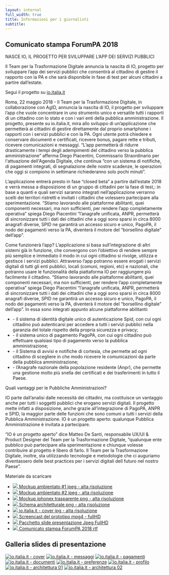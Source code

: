 ```yaml
---
layout: internal
full_width: true
title: Informazioni per i giornalisti
subtitle:
---
```


<section class="container mw-60">
    <div class="row">
        <div class="col-md-7 internal-page__bodytable">
            <h2>Comunicato stampa ForumPA 2018</h2>
            <p class="mt-2 mt-md-5 mb-2 mb-md-4 h6">NASCE IO, IL PROGETTO PER SVILUPPARE L’APP DEI SERVIZI PUBBLICI</p>
<p class="font-italic mb-md-4">Il Team per la Trasformazione Digitale annuncia la nascita di IO, progetto per sviluppare l’app dei servizi pubblici che consentirà al cittadino di gestire il rapporto con la PA e che sarà disponibile in fase di test per alcuni cittadini a partire dall’estate.</p>
<p class="font-weight-bold mb-md-4">
Segui il progetto su <a  href="https://io.italia.it">io.italia.it</a></p>
<p>
Roma, 22 maggio 2018 - Il Team per la Trasformazione Digitale, in collaborazione con AgID, annuncia la nascita di IO,  il progetto per sviluppare l’app che vuole concentrare in uno strumento unico e versatile tutti i rapporti di un cittadino con lo stato e con i vari enti della pubblica amministrazione. Il progetto, presente su io.italia.it, mira allo sviluppo di un’applicazione che permetterà ai cittadini di gestire direttamente dal proprio smartphone i rapporti con i servizi pubblici e con la PA. Ogni utente potrà chiedere e conservare documenti e certificati, ricevere bonus, pagare rette e tributi, ricevere comunicazioni e messaggi. “L’app permetterà di ridurre drasticamente i tempi degli adempimenti del cittadino verso la pubblica amministrazione” afferma Diego Piacentini, Commissario Straordinario per l'attuazione dell'Agenda Digitale, che continua “con un sistema di notifiche, di pagamenti integrati, di segnalazione delle nostre scadenze, le operazioni che oggi si compiono in settimane richiederanno solo pochi minuti”.</p>
<p>
L’applicazione entrerà presto in fase “closed beta” a partire dall’estate 2018 e verrà messa a disposizione di un gruppo di cittadini per la fase di test,: in base a quanti e quali servizi saranno integrati nell’applicazione verranno scelti dei territori ristretti e invitati i cittadini che volessero partecipare alla sperimentazione.  “Stiamo lavorando alle piattaforme abilitanti, quei componenti necessari, ma non sufficienti, per rendere l’app completamente operativa” spiega Diego Piacentini “l’anagrafe unificata, ANPR, permetterà di sincronizzare tutti i dati dei cittadini che a oggi sono sparsi in circa 8000 anagrafi diverse, SPID ne garantirà un accesso sicuro e unico, PagoPA, il nodo dei pagamenti verso la PA, diventerà il motore del “borsellino digitale” dell’app”.</p>

<p><span class="d-block font-weight-bold" >Come funzionerà l’app?</span>
L’applicazione si basa sull’integrazione di altri sistemi già in funzione, che convergono con l’obiettivo di rendere sempre più semplice e immediato il modo in cui ogni cittadino si rivolge, utilizza e gestisce i servizi pubblici. 
Attraverso l’app potranno essere erogati i servizi digitali di tutti gli enti pubblici, locali (comuni, regioni, etc) e nazionali, che potranno usare le funzionalità della piattaforma IO per raggiungere più facilmente il cittadino.
“Stiamo lavorando alle piattaforme abilitanti, quei componenti necessari, ma non sufficienti, per rendere l’app completamente operativa” spiega Diego Piacentini “l’anagrafe unificata, ANPR, permetterà di sincronizzare tutti i dati dei cittadini che a oggi sono sparsi in circa 8000 anagrafi diverse, SPID ne garantirà un accesso sicuro e unico, PagoPA, il nodo dei pagamenti verso la PA, diventerà il motore del “borsellino digitale” dell’app”.
In essa sono integrati appunto alcune piattaforme abilitanti:
<ul class="list-unstyled">
<li>- il sistema di identità digitale unico di autenticazione Spid, con cui ogni cittadino può autenticarsi per accedere a tutti i servizi pubblici nella garanzia del totale rispetto della propria sicurezza e privacy;</li>
<li>- il sistema unico di pagamento PagoPA, con cui ogni cittadino può effettuare qualsiasi tipo di pagamento verso la pubblica amministrazione;</li>
<li>- il Sistema di avvisi e notifiche di cortesia, che permette ad ogni cittadino di scegliere in che modo ricevere le comunicazioni da parte della pubblica amministrazione;</li>
<li>- l’Anagrafe nazionale della popolazione residente (Anpr), che permette una gestione molto più snella dei certificati e dei trasferimenti in tutto il Paese.</li>
</ul>
</p>
<p class="font-weight-bold mt-2 mt-md-4">Quali vantaggi per le Pubbliche Amministrazioni?</p>
<p>
IO parte dall’analisi dalle necessità dei cittadini, ma costituisce un vantaggio anche per tutti i soggetti pubblici che erogano servizi digitali. Il progetto mette infatti a disposizione, anche grazie all’integrazione di PagoPA, ANPR e SPID, la maggior parte delle funzioni che sono comuni a tutti i servizi della Pubblica Amministrazione. 
IO è un progetto aperto: qualunque Pubblica Amministrazione è invitata a partecipare.</p>
<p>
“IO è un progetto aperto” dice Matteo De Santi, responsabile UX/UI & Product Designer del Team per la Trasformazione Digitale, “qualunque ente pubblico può partecipare alla sperimentazione e chiunque volesse contribuire al progetto è libero di farlo. Il Team per la Trasformazione Digitale, inoltre, sta utilizzando tecnologie e metodologie  che ci auguriamo diventassero delle best practices per i servizi digitali dell futuro nel nostro Paese”.
</p>
        </div>
        <div class="col-md-5" >
	        <aside class="mt-0 mt-md-5 pt-3 pt-md-5 pb-3 pb-md-5">
            <p class="font-weight-bold">Materiale da scaricare</p>
            <ul class="list-unstyled mt-2 mt-md-5">
                <li class="mb-2 mb-md-4 pt-2 pb-2">
                    <a class="d-flex" href="{{'/assets/download/mockup-io-high-bg-1.jpg' | relative_url}}">
                        <img class="mr-3 mr-5" src="{{'/assets/img/icon-download.svg' | relative_url}}">
                        <span class="font-weight-bold">Mockup ambientato #1 jpeg - alta risoluzione</span>
                    </a>
                </li>
                <li class="mb-2 mb-md-4 pt-2 pb-2">
                    <a class="d-flex" href="{{'/assets/download/mockup-io-high-bg-1.jpg' | relative_url}}">
                        <img class="mr-3 mr-5" src="{{'/assets/img/icon-download.svg' | relative_url}}">
                        <span class="font-weight-bold">Mockup ambientato #2 jpeg - alta risoluzione</span>
                    </a>
                </li>
                <li class="mb-2 mb-md-4 pt-2 pb-2">
                    <a class="d-flex" href="{{'/assets/download/mockup-io-iphonex-transparent.png' | relative_url}}">
                        <img class="mr-3 mr-5" src="{{'/assets/img/icon-download.svg' | relative_url}}">
                        <span class="font-weight-bold">Mockup iphonex trasparente png - alta risoluzione</span>
                    </a>
                </li>
                <li class="mb-2 mb-md-4 pt-2 pb-2">
                    <a class="d-flex" href="{{'/assets/download/schema-architetturale@3x.png' | relative_url}}" >
                        <img class="mr-3 mr-5" src="{{'/assets/img/icon-download.svg' | relative_url}}">
                        <span  class="font-weight-bold">Schema architetturale png - alta risoluzione</span>
                    </a>
                </li>
                <li class="mb-2 mb-md-4 pt-2 pb-2">
                    <a class="d-flex" href="{{'/assets/download/io.italia.it-cover-high.jpg' | relative_url}}">
                        <img class="mr-3 mr-5" src="{{'/assets/img/icon-download.svg' | relative_url}}">
                        <span  class="font-weight-bold">io.italia.it - cover jpg - alta risoluzione</span>
                    </a>
                </li>
                <li class="mb-2 mb-md-4 pt-2 pb-2">
                    <a class="d-flex" href="#" >
                        <img class="mr-3 mr-5" src="{{'/assets/img/icon-download.svg' | relative_url}}">
                        <span  class="font-weight-bold">Screencast del prototipo mpg4 - fullHD</span>
                    </a>
                </li>
                <li class="mb-2 mb-md-4 pt-2 pb-2">
                    <a class="d-flex" href="{{'/assets/download/io-slides.zip' | relative_url}}">
                        <img class="mr-3 mr-5" src="{{'/assets/img/icon-download.svg' | relative_url}}">
                        <span  class="font-weight-bold">Pacchetto slide presentazione Jpeg FullHD</span>
                    </a>
                </li>
                <li class="mb-2 mb-md-4 pt-2 pb-2">
                    <a class="d-flex" href="#">
                        <img class="mr-3 mr-5" src="{{'/assets/img/icon-download.svg' | relative_url}}">
                        <span  class="font-weight-bold">Comunicato stampa ForumPA 2018 rtf</span>
                    </a>
                </li>
            </ul>
            </aside>
        </div>
    </div><!--/row-->
</section>

<section class="giornalisti__slides pt-3 pt-md-4 pb-3 pb-md-4">
    <div class="container mw-60">
        <h2>Galleria slides di presentazione</h2>
    </div>
    <div class="container giornalisti__slides-container mt-2 mt-md-5">
        <div class="d-flex flex-row flex-wrap giornalisti__slides-content">
            <a class="giornalisti__slides-item" href="{{'/assets/img/slides/io.italia.it-cover@2x.jpg' | relative_url}}"><img src="{{'/assets/img/slides/small/io.italia.it-cover.jpg' | relative_url}}" alt="io.italia.it - cover"></a>
            <a class="giornalisti__slides-item" href="{{'/assets/img/slides/slide-02-messaggi@2x.jpg' | relative_url}}"><img src="{{'/assets/img/slides/small/slide-02-messaggi.jpg' | relative_url}}" alt="io.italia.it - messaggi"></a>
            <a class="giornalisti__slides-item" href="{{'/assets/img/slides/slide-03-pagamenti@2x.jpg' | relative_url}}"><img src="{{'/assets/img/slides/small/slide-03-pagamenti.jpg' | relative_url}}" alt="io.italia.it - pagamenti"></a>
            <a class="giornalisti__slides-item" href="{{'/assets/img/slides/slide-04-documenti@2x.jpg' | relative_url}}"><img src="{{'/assets/img/slides/small/slide-04-documenti.jpg' | relative_url}}" alt="io.italia.it - documenti"></a>
            <a class="giornalisti__slides-item" href="{{'/assets/img/slides/slide-05-preferenze@2x.jpg' | relative_url}}"><img src="{{'/assets/img/slides/small/slide-05-preferenze.jpg' | relative_url}}" alt="io.italia.it - preferenze"></a>
            <a class="giornalisti__slides-item" href="{{'/assets/img/slides/slide-06-profilo@2x.jpg' | relative_url}}"><img src="{{'/assets/img/slides/small/slide-06-profilo.jpg' | relative_url}}" alt="io.italia.it - profilo"></a>
            <a class="giornalisti__slides-item" href="{{'/assets/img/slides/slide-07-architettura-01@2x.jpg' | relative_url}}"><img src="{{'/assets/img/slides/small/slide-07-architettura-01.jpg' | relative_url}}" alt="io.italia.it - architettura 01"></a>
            <a class="giornalisti__slides-item" href="{{'/assets/img/slides/slide-07-architettura-02@2x.jpg' | relative_url}}"><img src="{{'/assets/img/slides/small/slide-07-architettura-02.jpg' | relative_url}}" alt="io.italia.it - architettura 02"></a>
        </div>
    </div>
</section>

